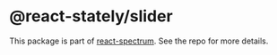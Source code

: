 # @react-stately/slider

This package is part of [react-spectrum](https://github.com/adobe/react-spectrum). See the repo for more details.
